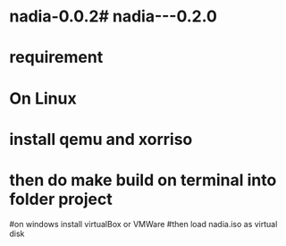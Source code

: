 # nadia-0.0.2# nadia---0.2.0

# requirement
# On Linux

# install qemu  and xorriso

# then do make build on terminal into folder project

#on windows install virtualBox or VMWare
#then load nadia.iso as virtual disk